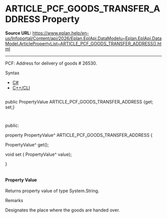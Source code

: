 # ARTICLE_PCF_GOODS_TRANSFER_ADDRESS Property

**Source URL:** https://www.eplan.help/en-us/Infoportal/Content/api/2026/Eplan.EplApi.DataModelu~Eplan.EplApi.DataModel.ArticlePropertyList~ARTICLE_PCF_GOODS_TRANSFER_ADDRESS().html

---

PCF: Address for delivery of goods # 26530.

Syntax

- [C#](#i-syntax-CS)
- [C++/CLI](#i-syntax-CPP2005)

```
```
public PropertyValue ARTICLE_PCF_GOODS_TRANSFER_ADDRESS {get; set;}
```
```

```
```
public:

property PropertyValue^ ARTICLE_PCF_GOODS_TRANSFER_ADDRESS {

   PropertyValue^ get();

   void set (    PropertyValue^ value);

}
```
```

#### Property Value

Returns property value of type System.String.

Remarks

Designates the place where the goods are handed over.
